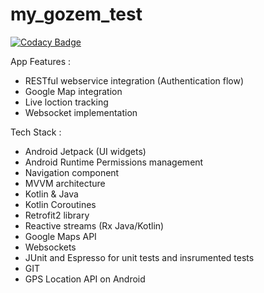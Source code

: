 # my_gozem_test

[![Codacy Badge](https://app.codacy.com/project/badge/Grade/33c01a20e6ef4a5892809b1d418b88b2)](https://www.codacy.com/gh/fabricethilaw/my_gozem_test/dashboard?utm_source=github.com&amp;utm_medium=referral&amp;utm_content=fabricethilaw/my_gozem_test&amp;utm_campaign=Badge_Grade)

 App Features :
- RESTful webservice integration (Authentication flow)
- Google Map integration
- Live loction tracking
- Websocket implementation

Tech Stack :
- Android Jetpack (UI widgets)
- Android Runtime Permissions management
- Navigation component
- MVVM architecture 
- Kotlin & Java
- Kotlin Coroutines 
- Retrofit2 library
- Reactive streams (Rx Java/Kotlin)
- Google Maps API
- Websockets
- JUnit and Espresso for unit tests and insrumented tests
- GIT
- GPS Location API on Android
